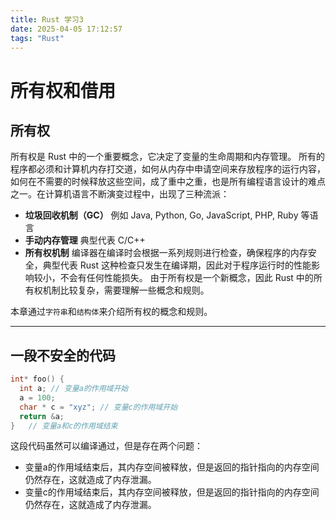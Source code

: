 ```yaml
---
title: Rust 学习3
date: 2025-04-05 17:12:57
tags: "Rust"
---
```

# 所有权和借用
## 所有权
所有权是 Rust 中的一个重要概念，它决定了变量的生命周期和内存管理。
所有的程序都必须和计算机内存打交道，如何从内存中申请空间来存放程序的运行内容，如何在不需要的时候释放这些空间，成了重中之重，也是所有编程语言设计的难点之一。在计算机语言不断演变过程中，出现了三种流派：
- **垃圾回收机制（GC）** 例如 Java, Python, Go, JavaScript, PHP, Ruby 等语言
- **手动内存管理** 典型代表 C/C++
- **所有权机制** 编译器在编译时会根据一系列规则进行检查，确保程序的内存安全，典型代表 Rust
这种检查只发生在编译期，因此对于程序运行时的性能影响较小，不会有任何性能损失。
由于所有权是一个新概念，因此 Rust 中的所有权机制比较复杂，需要理解一些概念和规则。

本章通过`字符串`和`结构体`来介绍所有权的概念和规则。

--- 
## 一段不安全的代码
```cpp
int* foo() {
  int a; // 变量a的作用域开始
  a = 100;
  char * c = "xyz"; // 变量c的作用域开始
  return &a;
}   // 变量a和c的作用域结束
```
这段代码虽然可以编译通过，但是存在两个问题：
- 变量a的作用域结束后，其内存空间被释放，但是返回的指针指向的内存空间仍然存在，这就造成了内存泄漏。
- 变量c的作用域结束后，其内存空间被释放，但是返回的指针指向的内存空间仍然存在，这就造成了内存泄漏。